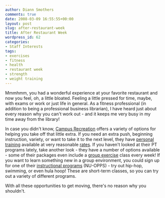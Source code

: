 ```yaml
---
author: Diann Smothers
comments: true
date: 2008-03-09 16:55:55+00:00
layout: post
slug: after-restaurant-week
title: After Restaurant Week
wordpress_id: 62
categories:
- Staff Interests
tags:
- exercises
- fitness
- health
- restaurant week
- strength
- weight training
---
```


Mmmhmm, you had a wonderful experience at your favorite restaurant and now you feel, oh, a little bloated. Feeling a little pressed for time, maybe, with exams or work or just life in general. As a fitness professional (in addition to being a professional business librarian), I have heard just about every reason why you can't work out - and it keeps me very busy in my time away from the library!

In case you didn't know, [Campus Recreation](http://www.campusrec.neu.edu/) offers a variety of options for helping you take off that little extra. If you need an extra push, beginning instruction, variety, or want to take it to the next level, they have [personal training](http://www.campusrec.neu.edu/personaltraining/) available at very reasonable [rates](http://www.campusrec.neu.edu/personaltraining/fees.php). If you haven't looked at their PT programs lately, take another look - they have a number of options available - some of their packages even include a [group exercise](http://www.campusrec.neu.edu/groupfitness/) class every week! If you want to learn something new in a group environment, you could sign up for one of their [instructional programs](http://www.campusrec.neu.edu/instructionalprograms/schedule.php) (NU-OPPS) - try out hip-hop, swimming, or even hula hoop! These are short-term classes, so you can try out a variety of different programs.

With all these opportunities to get moving, there's no reason why you shouldn't.
